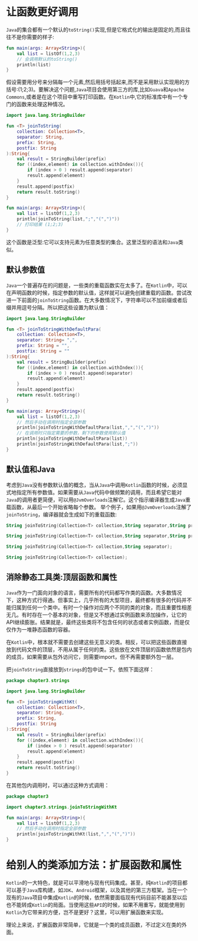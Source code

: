
# 让函数更好调用
`Java`的集合都有一个默认的`toString()`实现,但是它格式化的输出是固定的,而且往往不是你需要的样子:
```kotlin
fun main(args: Array<String>){
    val list = listOf(1,2,3)
    // 会调用默认的toString()
    println(list)
}
```

假设需要用分号来分隔每一个元素,然后用括号括起来,而不是采用默认实现用的方括号:(1;2;3)。要解决这个问题,`Java`项目会使用第三方的库,比如`Guava`和`Apache Commons`,或者是在这个项目中重写打印函数。在`Kotlin`中,它的标准库中有一个专门的函数来处理这种情况。

```kotlin
import java.lang.StringBuilder

fun <T> joinToString(
    collection: Collection<T>,
    separator: String,
    prefix: String,
    postfix: String
):String{
    val result = StringBuilder(prefix)
    for ((index,element) in collection.withIndex()){
        if (index > 0 ) result.append(separator)
        result.append(element)
    }
    result.append(postfix)
    return result.toString()
}

fun main(args: Array<String>){
    val list = listOf(1,2,3)
    println(joinToString(list,";","(",")"))
    // 打印结果 (1;2;3)
}
```
这个函数是泛型:它可以支持元素为任意类型的集合。这里泛型的语法和`Java`类似。


## 默认参数值
`Java`一个普遍存在的问题是，一些类的重载函数实在太多了。在`Kotlin`中，可以在声明函数的时候，指定参数的默认值，这样就可以避免创建重载的函数。尝试改进一下前面的`joinToString`函数。在大多数情况下，字符串可以不加前缀或者后缀并用逗号分隔。所以把这些设置为默认值：
```kotlin
import java.lang.StringBuilder

fun <T> joinToStringWithDefaultPara(
    collection: Collection<T>,
    separator: String= ",",
    prefix: String = "",
    postfix: String = ""
):String{
    val result = StringBuilder(prefix)
    for ((index,element) in collection.withIndex()){
        if (index > 0 ) result.append(separator)
        result.append(element)
    }
    result.append(postfix)
    return result.toString()
}

fun main(args: Array<String>){
    val list = listOf(1,2,3)
    // 然后手动在调用时指定全部参数
    println(joinToStringWithDefaultPara(list,",","(",")"))
    // 在调用时只指定需要的参数，剩下的参数使用默认值
    println(joinToStringWithDefaultPara(list))
    println(joinToStringWithDefaultPara(list,";"))
}
```

## 默认值和Java
考虑到`Java`没有参数默认值的概念，当从`Java`中调用`Kotlin`函数的时候，必须显式地指定所有参数值。如果需要从`Java`代码中做频繁的调用，而且希望它能对`Java`的调用者更简便，可以用`@JvmOverloads`注解它。这个指示编译器生成`Java`重载函数，从最后一个开始省略每个参数。
举个例子，如果用`@JvmOverloads`注解了`joinToString`，编译器就会生成如下的重载函数:
```kotlin
String joinToString(Collection<T> collection,String separator,String prefix,String postfix);

String joinToString(Collection<T> collection,String separator,String prefiX);

String joinToString(Collection<T> collection,String separator);

String joinToString(Collection<T> collection);
```

## 消除静态工具类:顶层函数和属性
`Java`作为一门面向对象的语言，需要所有的代码都写作类的函数。大多数情况下，这种方式行得通。但事实上，几乎所有的大型项目，最终都有很多的代码并不能归属到任何一个类中。有时一个操作对应两个不同的类的对象，而且重要性相差无几。有时存在一个基本的对象，但是又不想通过实例函数来添加操作，让它的API继续膨胀。结果就是，最终这些类将不包含任何的状态或者实例函数，而是仅仅作为一堆静态函数的容器。

在`Kotlin`中，根本就不需要去创建这些无意义的类。相反，可以把这些函数直接放到代码文件的顶层，不用从属于任何的类。这些放在文件顶层的函数依然是包内的成员，如果需要从包外访问它，则需要import，但不再需要额外包一层。

把`joinToString`直接放到`strings`的包中试一下。依照下面这样：
```kotlin
package chapter3.strings

import java.lang.StringBuilder

fun <T> joinToStringWithKt(
    collection: Collection<T>,
    separator: String,
    prefix: String,
    postfix: String
):String{
    val result = StringBuilder(prefix)
    for ((index,element) in collection.withIndex()){
        if (index > 0 ) result.append(separator)
        result.append(element)
    }
    result.append(postfix)
    return result.toString()
}
```

在其他包内调用时，可以通过这种方式调用：
```kotlin
package chapter3

import chapter3.strings.joinToStringWithKt

fun main(args: Array<String>){
    val list = listOf(1,2,3)
    // 然后手动在调用时指定全部参数
    println(joinToStringWithKt(list,",","(",")"))
}
```

# 给别人的类添加方法：扩展函数和属性
`Kotlin`的一大特色，就是可以平滑地与现有代码集成。甚至，纯`Kotlin`的项目都可以基于`Java`库构建，如`JDK`、`Android`框架，以及其他的第三方框架。当在一个现有的`Java`项目中集成`Kotlin`的时候，依然需要面临现有代码目前不能甚至以后也不能转成`Kotlin`的局面。当使用这些`API`的时候，如果不用重写，就能使用到`Kotlin`为它带来的方便，岂不是更好？这里，可以用扩展函数来实现。

理论上来说，扩展函数非常简单，它就是一个类的成员函数，不过定义在类的外面。